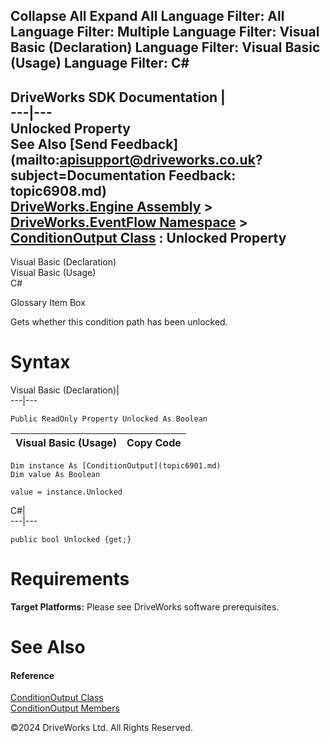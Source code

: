        

 Collapse All Expand All  Language Filter: All  Language Filter: Multiple  Language Filter: Visual Basic (Declaration) Language Filter: Visual Basic (Usage) Language Filter: C#  
---  
DriveWorks SDK Documentation  |   
---|---  
Unlocked Property   
See Also [Send Feedback](mailto:apisupport@driveworks.co.uk?subject=Documentation Feedback: topic6908.md)  
[DriveWorks.Engine Assembly](topic2156.md) > [DriveWorks.EventFlow Namespace](topic6871.md) > [ConditionOutput Class](topic6901.md) : Unlocked Property  
---  
  
Visual Basic (Declaration)    
Visual Basic (Usage)    
C# 

Glossary Item Box

Gets whether this condition path has been unlocked. 

# Syntax

Visual Basic (Declaration)|   
---|---  
      
    
    Public ReadOnly Property Unlocked As Boolean  
  
Visual Basic (Usage)| Copy Code  
---|---  
      
    
    Dim instance As [ConditionOutput](topic6901.md)
    Dim value As Boolean
     
    value = instance.Unlocked  
  
C#|   
---|---  
      
    
    public bool Unlocked {get;}  
  
# Requirements

**Target Platforms:** Please see DriveWorks software prerequisites.

# See Also

#### Reference

[ConditionOutput Class](topic6901.md)   
[ConditionOutput Members](topic6902.md)

©2024 DriveWorks Ltd. All Rights Reserved.
